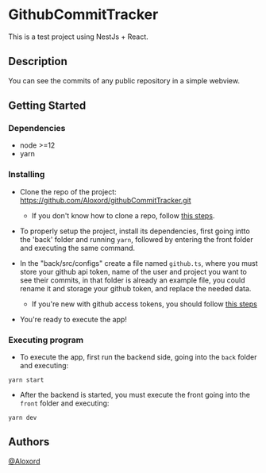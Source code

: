 # GithubCommitTracker

This is a test project using NestJs + React.

## Description

You can see the commits of any public repository in a simple webview.

## Getting Started

### Dependencies

* node >=12
* yarn

### Installing

* Clone the repo of the project: https://github.com/Aloxord/githubCommitTracker.git
    * If you don't know how to clone a repo, follow [this steps](https://docs.github.com/en/repositories/creating-and-managing-repositories/cloning-a-repository).

* To properly setup the project, install its dependencies, first going intto the 'back' folder and running `yarn`, followed by entering the front folder and executing the same command.

* In the "back/src/configs" create a file named `github.ts`, where you must store your github api token, name of the user and project you want to see their commits, in that folder is already an example file, you could rename it and storage your github token, and replace the needed data.
    * If you're new with github access tokens, you should follow [this steps](https://docs.github.com/en/authentication/keeping-your-account-and-data-secure/creating-a-personal-access-token)

* You're ready to execute the app!

### Executing program

* To execute the app, first run the backend side, going into the `back` folder and executing:
```
yarn start
```

* After the backend is started, you must execute the front going into the `front` folder and executing:
```
yarn dev
```

## Authors

[@Aloxord](https://twitter.com/aloxord)